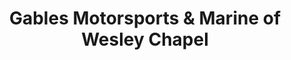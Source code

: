 ---
title: "Gables Motorsports & Marine of Wesley Chapel"
url: /wesley-chapel/gables-motorsports-and-marine-of-wesley-chapel/
shop: motorcycle
---